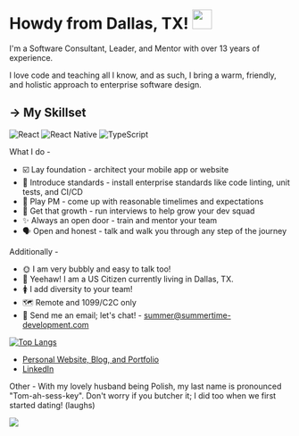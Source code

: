 <h1> Howdy from Dallas, TX! <img src="https://media.giphy.com/media/hvRJCLFzcasrR4ia7z/giphy.gif" width="35px"></h1>

I'm a Software Consultant, Leader, and Mentor with over 13 years of experience. 

I love code and teaching all I know, and as such, I bring a warm, friendly, and holistic approach to enterprise software design. 

## → My Skillset
![React](https://img.shields.io/badge/React-20232A?style=for-the-badge&logo=react&logoColor=61DAFB)
![React Native](https://img.shields.io/badge/React_Native-20232A?style=for-the-badge&logo=react&logoColor=61DAFB)
![TypeScript](https://img.shields.io/badge/TypeScript-007ACC?style=for-the-badge&logo=typescript&logoColor=white)

What I do -

* ☑️ Lay foundation - architect your mobile app or website
* 🔧 Introduce standards - install enterprise standards like code linting, unit tests, and CI/CD
* 📅 Play PM - come up with reasonable timelimes and expectations
* 👔 Get that growth - run interviews to help grow your dev squad 
* ✨ Always an open door - train and mentor your team
* 🗣️ Open and honest - talk and walk you through any step of the journey
 
Additionally -

* 🌞 I am very bubbly and easy to talk too!
* 🤠 Yeehaw! I am a US Citizen currently living in Dallas, TX.
* 🚺 I add diversity to your team!
* 🗺️ Remote and 1099/C2C only
* 🤗 Send me an email; let's chat! - summer@summertime-development.com

[![Top Langs](https://github-readme-stats.vercel.app/api/top-langs/?username=GamesOfSummer&layout=compact&theme=radical&langs_count=3&hide=c%23,ShaderLab,HTML)](https://github.com/anuraghazra/github-readme-stats)

* [Personal Website, Blog, and Portfolio](https://summertime-development.com)
* [LinkedIn](https://www.linkedin.com/in/summertime/)


Other - With my lovely husband being Polish, my last name is pronounced "Tom-ah-sess-key". Don't worry if you butcher it; I did too when we first started dating! (laughs)

![](https://komarev.com/ghpvc/?username=gamesofsummer&color=blue)

